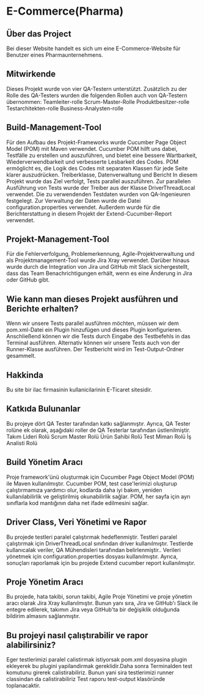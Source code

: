 # **E-Commerce(Pharma)**


## **Über das Project**

Bei dieser Website handelt es sich um eine E-Commerce-Website für Benutzer eines Pharmaunternehmens.

## **Mitwirkende**

Dieses Projekt wurde von vier QA-Testern unterstützt. Zusätzlich zu der Rolle des QA-Testers wurden die folgenden Rollen auch von QA-Testern übernommen:
Teamleiter-rolle
Scrum-Master-Rolle
Produktbesitzer-rolle
Testarchitekten-rolle
Business-Analysten-rolle

## **Build-Management-Tool**

Für den Aufbau des Projekt-Frameworks wurde Cucumber Page Object Model (POM) mit Maven verwendet. Cucumber POM hilft uns dabei, Testfälle zu erstellen und auszuführen, und bietet eine bessere Wartbarkeit, Wiederverwendbarkeit und verbesserte Lesbarkeit des Codes. POM ermöglicht es, die Logik des Codes mit separaten Klassen für jede Seite klarer auszudrücken.
Treiberklasse, Datenverwaltung und Bericht
In diesem Projekt wurde das Ziel verfolgt, Tests parallel auszuführen. Zur parallelen Ausführung von Tests wurde der Treiber aus der Klasse DriverThreadLocal verwendet. Die zu verwendenden Testdaten wurden von QA-Ingenieuren festgelegt. Zur Verwaltung der Daten wurde die Datei configuration.properties verwendet. Außerdem wurde für die Berichterstattung in diesem Projekt der Extend-Cucumber-Report verwendet.

## **Projekt-Management-Tool**

Für die Fehlerverfolgung, Problemerkennung, Agile-Projektverwaltung und als Projektmanagement-Tool wurde Jira Xray verwendet. Darüber hinaus wurde durch die Integration von Jira und GitHub mit Slack sichergestellt, dass das Team Benachrichtigungen erhält, wenn es eine Änderung in Jira oder GitHub gibt.

## **Wie kann man dieses Projekt ausführen und Berichte erhalten?**

Wenn wir unsere Tests parallel ausführen möchten, müssen wir dem pom.xml-Datei ein Plugin hinzufügen und dieses Plugin konfigurieren. Anschließend können wir die Tests durch Eingabe des Testbefehls in das Terminal ausführen.
Alternativ können wir unsere Tests auch von der Runner-Klasse ausführen.
Der Testbericht wird im Test-Output-Ordner gesammelt.





## **Hakkinda**

Bu site bir ilac firmasinin kullanicilarinin E-Ticaret sitesidir.

## **Katkıda Bulunanlar**

Bu projeye dört QA Tester tarafından katkı sağlanmıştır. Ayrıca, QA Tester rolüne ek olarak, aşağıdaki roller de QA Testerlar tarafından üstlenilmiştir.
Takım Lideri Rolü
Scrum Master Rolü
Ürün Sahibi Rolü
Test Mimarı Rolü
İş Analisti Rolü

## **Build Yönetim Aracı**

Proje framework'ünü oluşturmak için Cucumber Page Object Model (POM) ile Maven kullanılmıştır. Cucumber POM, test case'lerimizi oluşturup çalıştırmamıza yardımcı olur, kodlarda daha iyi bakım, yeniden kullanılabilirlik ve geliştirilmiş okunabilirlik sağlar. POM, her sayfa için ayrı sınıflarla kod mantığının daha net ifade edilmesini sağlar.

## **Driver Class, Veri Yönetimi ve Rapor**

Bu projede testleri paralel çalıştırmak hedeflenmiştir. Testleri paralel  çalıştırmak için DriverThreadLocal sınıfından driver kullanılmıştır. Testlerde kullanıcalak veriler, QA Mühendisleri tarafından belirlenmiştir.. Verileri yönetmek için configuration.properties dosyası kullanılmıştır. Ayrıca, sonuçları raporlamak için bu projede Extend cucumber report kullanılmıştır.

## **Proje Yönetim Aracı**

Bu projede, hata takibi, sorun takibi, Agile Proje Yönetimi ve proje yönetim aracı olarak Jira Xray kullanılmıştır. Bunun yanı sıra, Jira ve GitHub'ı Slack ile entegre edilerek, takımın Jira veya GitHub'ta bir değişiklik olduğunda bildirim almasını sağlanmıştır.

## **Bu projeyi nasıl çalıştırabilir ve rapor alabilirsiniz?**

Eger testlerimizi paralel calistirmak istiyorsak pom.xml dosyasina plugin ekleyerek bu plugini yapilandirmak gereklidir.Daha sonra Terminalden test komutunu girerek calistirabiliriz.
Bunun yani sira testlerimizi runner classindan da calistirabiliriz
Test raporu test-output klasöründe toplanacaktir.

